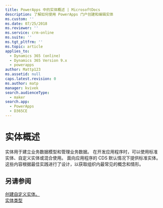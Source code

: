 ```yaml
---
title: PowerApps 中的实体概述 | MicrosoftDocs
description: 了解如何使用 PowerApps 门户创建和编辑实体
ms.custom: ''
ms.date: 07/25/2018
ms.reviewer: ''
ms.service: crm-online
ms.suite: ''
ms.tgt_pltfrm: ''
ms.topic: article
applies_to:
  - Dynamics 365 (online)
  - Dynamics 365 Version 9.x
  - powerapps
author: Mattp123
ms.assetid: null
caps.latest.revision: 0
ms.author: matp
manager: kvivek
search.audienceType:
  - maker
search.app:
  - PowerApps
  - D365CE
---
```


# <a name="entity-overview"></a>实体概述

实体用于建立业务数据模型和管理业务数据。 在开发应用程序时，可以使用标准实体、自定义实体或混合使用。 面向应用程序的 CDS 默认情况下提供标准实体。 这些内容根据最佳实践进行了设计，以获取组织内最常见的概念和情形。

## <a name="see-also"></a>另请参阅
[创建自定义实体。](data-platform-create-entity.md) <br/>
[实体类型](types-of-entities.md)

